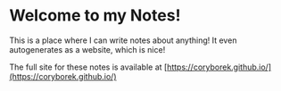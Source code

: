 # Welcome to my Notes!
 This is a place where I can write notes about anything! It even autogenerates as a website, which is nice!

 The full site for these notes is available at [https://coryborek.github.io/](https://coryborek.github.io/)